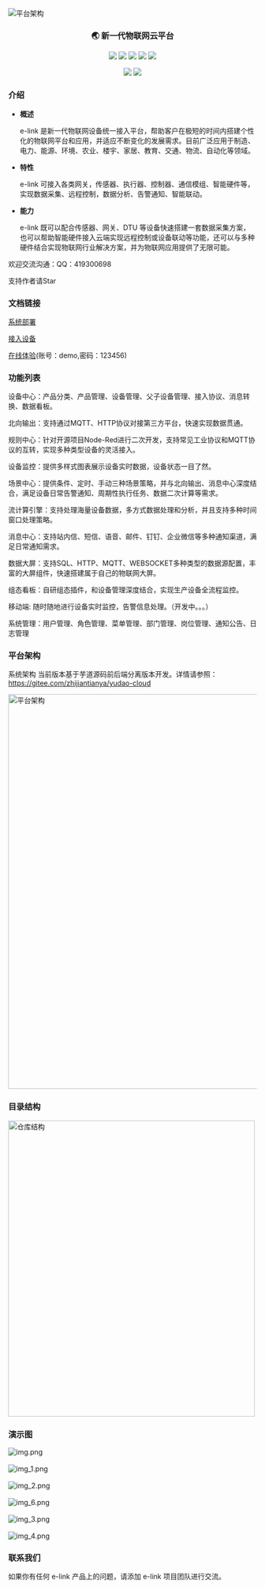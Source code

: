 <img alt="平台架构" src="/doc/image/elink.png" />



<h3 align="center">🌏  新一代物联网云平台</h3>
<p align="center"><img  src="https://img.shields.io/badge/JDK-8+-important.svg">  <img  src="https://img.shields.io/badge/EMQX-5.7.1-important.svg"> <img  src="https://img.shields.io/badge/SpringBoot-2.7.18-blue.svg"> <img  src="https://img.shields.io/badge/RabbitMQ-3.6.16-yellow.svg">  <img  src="https://img.shields.io/badge/Ekuiper-1.14.1-red.svg"> 
</p>
<p align="center"><img  src="https://img.shields.io/badge/License-Apache2.0-lightgrey.svg"> 
<img  src="https://img.shields.io/badge/Copyright-万物易联/v2.0-60569f.svg">
</p>



### 介绍
* **概述**

    e-link 是新一代物联网设备统一接入平台，帮助客户在极短的时间内搭建个性化的物联网平台和应用，并适应不断变化的发展需求。目前广泛应用于制造、电力、能源、环境、农业、楼宇、家居、教育、交通、物流、自动化等领域。
* **特性**

    e-link 可接入各类网关，传感器、执行器、控制器、通信模组、智能硬件等，实现数据采集、远程控制，数据分析、告警通知、智能联动。
* **能力**

    e-link 既可以配合传感器、网关、DTU 等设备快速搭建一套数据采集方案，也可以帮助智能硬件接入云端实现远程控制或设备联动等功能，还可以与多种硬件结合实现物联网行业解决方案，并为物联网应用提供了无限可能。


欢迎交流沟通：QQ：419300698

支持作者请Star

### 文档链接
[系统部署](https://jp0gmbtpep.feishu.cn/docx/QovLdAtxooVFbmxbs7bc6jcJnnc?from=from_copylink)

[接入设备](https://jp0gmbtpep.feishu.cn/docx/Tzgbd3U5EocPyPx3RZzcDwrKnOh?from=from_copylink)

[在线体验](http://111.21.251.50:81/login)(账号：demo,密码：123456)


### 功能列表

设备中心：产品分类、产品管理、设备管理、父子设备管理、接入协议、消息转换、数据看板。

北向输出：支持通过MQTT、HTTP协议对接第三方平台，快速实现数据贯通。

规则中心：针对开源项目Node-Red进行二次开发，支持常见工业协议和MQTT协议的互转，实现多种类型设备的灵活接入。

设备监控：提供多样式图表展示设备实时数据，设备状态一目了然。

场景中心：提供条件、定时、手动三种场景策略，并与北向输出、消息中心深度结合，满足设备日常告警通知、周期性执行任务、数据二次计算等需求。

流计算引擎：支持处理海量设备数据，多方式数据处理和分析，并且支持多种时间窗口处理策略。

消息中心：支持站内信、短信、语音、邮件、钉钉、企业微信等多种通知渠道，满足日常通知需求。

数据大屏：支持SQL、HTTP、MQTT、WEBSOCKET多种类型的数据源配置，丰富的大屏组件，快速搭建属于自己的物联网大屏。

组态看板：自研组态插件，和设备管理深度结合，实现生产设备全流程监控。

移动端: 随时随地进行设备实时监控，告警信息处理。（开发中。。。）

系统管理：用户管理、角色管理、菜单管理、部门管理、岗位管理、通知公告、日志管理



### 平台架构
系统架构
当前版本基于芋道源码前后端分离版本开发。详情请参照：https://gitee.com/zhijiantianya/yudao-cloud

<img alt="平台架构" height="800" src="/doc/image/jiagou.png" width="800"/></br>

### 目录结构

<img alt="仓库结构" height="600" src="/doc/image/jiegou.png" width="500"/></br>

### 演示图
![img.png](doc/image/img_0.png)
</br>
</br>
![img_1.png](doc/image/img_1.png)
</br>
</br>
![img_2.png](doc/image/img_2.png)
</br>
</br>
![img_6.png](doc/image/img_6.png)
</br>
</br>
![img_3.png](doc/image/img_3.png)
</br>
</br>
![img_4.png](doc/image/img_4.png)

### 联系我们
如果你有任何 e-link 产品上的问题，请添加 e-link 项目团队进行交流。
